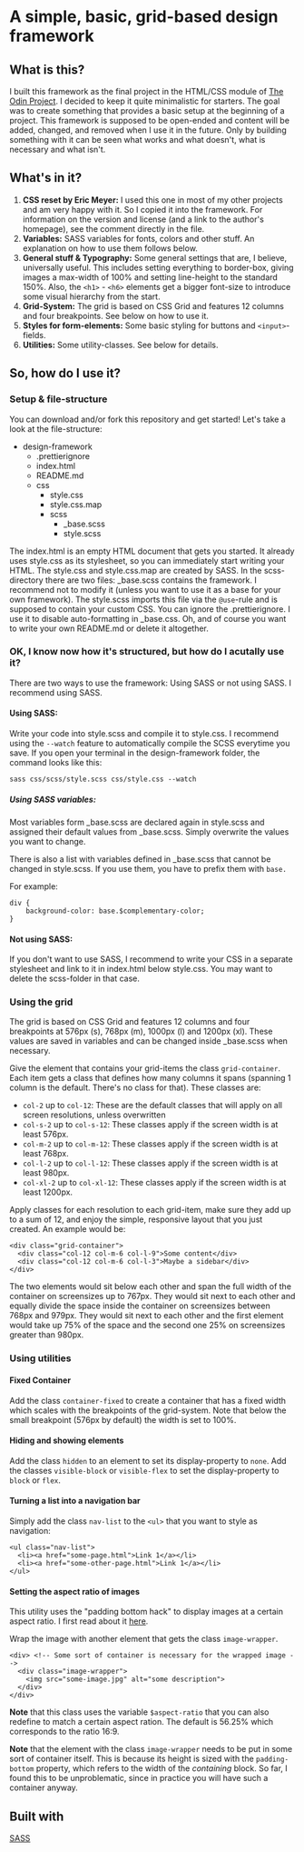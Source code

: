 # A simple, basic, grid-based design framework

## What is this?

I built this framework as the final project in the HTML/CSS module of [The Odin Project](https://www.theodinproject.com). I decided to keep it quite minimalistic for starters. The goal was to create something that provides a basic setup at the beginning of a project. This framework is supposed to be open-ended and content will be added, changed, and removed when I use it in the future. Only by building something with it can be seen what works and what doesn't, what is necessary and what isn't.

## What's in it?

1. **CSS reset by Eric Meyer:** I used this one in most of my other projects and am very happy with it. So I copied it into the framework. For information on the version and license (and a link to the author's homepage), see the comment directly in the file.
2. **Variables:** SASS variables for fonts, colors and other stuff. An explanation on how to use them follows below.
3. **General stuff & Typography:** Some general settings that are, I believe, universally useful. This includes setting everything to border-box, giving images a max-width of 100% and setting line-height to the standard 150%. Also, the `<h1>` - `<h6>` elements get a bigger font-size to introduce some visual hierarchy from the start.
4. **Grid-System:** The grid is based on CSS Grid and features 12 columns and four breakpoints. See below on how to use it.
5. **Styles for form-elements:** Some basic styling for buttons and `<input>`-fields.
6. **Utilities:** Some utility-classes. See below for details.

## So, how do I use it?

### Setup & file-structure

You can download and/or fork this repository and get started! Let's take a look at the file-structure:

- design-framework
  - .prettierignore
  - index.html
  - README.md
  - css
    - style.css
    - style.css.map
    - scss
      - \_base.scss
      - style.scss

The index.html is an empty HTML document that gets you started. It already uses style.css as its stylesheet, so you can immediately start writing your HTML.
The style.css and style.css.map are created by SASS. In the scss-directory there are two files: \_base.scss contains the framework. I recommend not to modify it (unless you want to use it as a base for your own framework). The style.scss imports this file via the `@use`-rule and is supposed to contain your custom CSS.
You can ignore the .prettierignore. I use it to disable auto-formatting in \_base.css. Oh, and of course you want to write your own README.md or delete it altogether.

### OK, I know now how it's structured, but how do I acutally use it?

There are two ways to use the framework: Using SASS or not using SASS. I recommend using SASS.

#### Using SASS:

Write your code into style.scss and compile it to style.css. I recommend using the `--watch` feature to automatically compile the SCSS everytime you save. If you open your terminal in the design-framework folder, the command looks like this:

```
sass css/scss/style.scss css/style.css --watch
```

##### Using SASS variables:

Most variables form \_base.scss are declared again in style.scss and assigned their default values from \_base.scss. Simply overwrite the values you want to change.

There is also a list with variables defined in \_base.scss that cannot be changed in style.scss. If you use them, you have to prefix them with `base.`

For example:

```
div {
    background-color: base.$complementary-color;
}
```

#### Not using SASS:

If you don't want to use SASS, I recommend to write your CSS in a separate stylesheet and link to it in index.html below style.css. You may want to delete the scss-folder in that case.

### Using the grid

The grid is based on CSS Grid and features 12 columns and four breakpoints at 576px (s), 768px (m), 1000px (l) and 1200px (xl). These values are saved in variables and can be changed inside \_base.scss when necessary.

Give the element that contains your grid-items the class `grid-container`. Each item gets a class that defines how many columns it spans (spanning 1 column is the default. There's no class for that). These classes are:

- `col-2` up to `col-12`: These are the default classes that will apply on all screen resolutions, unless overwritten
- `col-s-2` up to `col-s-12`: These classes apply if the screen width is at least 576px.
- `col-m-2` up to `col-m-12`: These classes apply if the screen width is at least 768px.
- `col-l-2` up to `col-l-12`: These classes apply if the screen width is at least 980px.
- `col-xl-2` up to `col-xl-12`: These classes apply if the screen width is at least 1200px.

Apply classes for each resolution to each grid-item, make sure they add up to a sum of 12, and enjoy the simple, responsive layout that you just created. An example would be:

```
<div class="grid-container">
  <div class="col-12 col-m-6 col-l-9">Some content</div>
  <div class="col-12 col-m-6 col-l-3">Maybe a sidebar</div>
</div>
```

The two elements would sit below each other and span the full width of the container on screensizes up to 767px.
They would sit next to each other and equally divide the space inside the container on screensizes between 768px and 979px.
They would sit next to each other and the first element would take up 75% of the space and the second one 25% on screensizes greater than 980px.

### Using utilities

#### Fixed Container

Add the class `container-fixed` to create a container that has a fixed width which scales with the breakpoints of the grid-system. Note that below the small breakpoint (576px by default) the width is set to 100%.

#### Hiding and showing elements

Add the class `hidden` to an element to set its display-property to `none`. Add the classes `visible-block` or `visible-flex` to set the display-property to `block` or `flex`.

#### Turning a list into a navigation bar

Simply add the class `nav-list` to the `<ul>` that you want to style as navigation:

```
<ul class="nav-list">
  <li><a href="some-page.html">Link 1</a></li>
  <li><a href="some-other-page.html">Link 1</a></li>
</ul>
```

#### Setting the aspect ratio of images

This utility uses the "padding bottom hack" to display images at a certain aspect ratio. I first read about it [here](https://www.smashingmagazine.com/2013/09/responsive-images-performance-problem-case-study/).

Wrap the image with another element that gets the class `image-wrapper`.

```
<div> <!-- Some sort of container is necessary for the wrapped image -->
  <div class="image-wrapper">
    <img src="some-image.jpg" alt="some description">
  </div>
</div>
```

**Note** that this class uses the variable `$aspect-ratio` that you can also redefine to match a certain aspect ration. The default is 56.25% which corresponds to the ratio 16:9.

**Note** that the element with the class `image-wrapper` needs to be put in some sort of container itself. This is because its height is sized with the `padding-bottom` property, which refers to the width of the _containing_ block. So far, I found this to be unproblematic, since in practice you will have such a container anyway.

## Built with

[SASS](https://sass-lang.com/)

